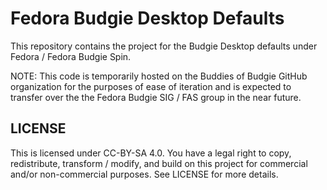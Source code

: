 # Fedora Budgie Desktop Defaults

This repository contains the project for the Budgie Desktop defaults under Fedora / Fedora Budgie Spin.

NOTE: This code is temporarily hosted on the Buddies of Budgie GitHub organization for the purposes of ease of iteration and is expected to transfer over the the Fedora Budgie SIG / FAS group in the near future.

## LICENSE

This is licensed under CC-BY-SA 4.0. You have a legal right to copy, redistribute, transform / modify, and build on this project for commercial and/or non-commercial purposes. See LICENSE for more details.
